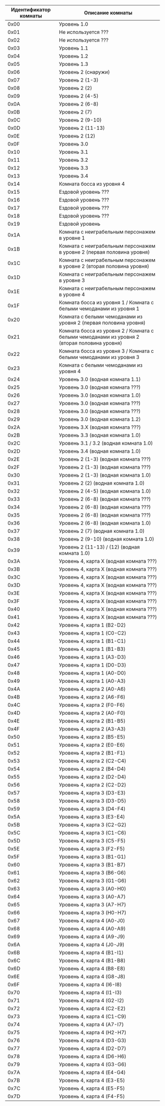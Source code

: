 |Идентификатор комнаты|Описание комнаты|
|---|---|
|0x00| Уровень 1.0 |
|0x01| Не используется ??? |
|0x02| Не используется ??? |
|0x03| Уровень 1.1 |
|0x04| Уровень 1.2 |
|0x05| Уровень 1.3 |
|0x06| Уровень 2 (снаружи) |
|0x07| Уровень 2 (1-3) |
|0x08| Уровень 2 (2) |
|0x09| Уровень 2 (4-5) |
|0x0A| Уровень 2 (6-8) |
|0x0B| Уровень 2 (7) |
|0x0C| Уровень 2 (9-10) |
|0x0D| Уровень 2 (11-13) |
|0x0E| Уровень 2 (12) |
|0x0F| Уровень 3.0 |
|0x10| Уровень 3.1 |
|0x11| Уровень 3.2 |
|0x12| Уровень 3.3 |
|0x13| Уровень 3.4 |
|0x14| Комната босса из уровня 4 |
|0x15| Ездовой уровень ??? |
|0x16| Ездовой уровень ??? |
|0x17| Ездовой уровень ??? |
|0x18| Ездовой уровень ??? |
|0x19| Ездовой уровень |
|0x1A| Комната с неиграбельным персонажем в уровне 1 |
|0x1B| Комната с неиграбельным персонажем в уровне 2 (первая половина уровня) |
|0x1C| Комната с неиграбельным персонажем в уровне 2 (вторая половина уровня) |
|0x1D| Комната с неиграбельным персонажем в уровне 3 |
|0x1E| Комната с неиграбельным персонажем в уровне 4 |
|0x1F| Комната босса из уровня 1 / Комната с белыми чемоданами из уровня 1 |
|0x20| Комната с белыми чемоданами из уровня 2 (первая половина уровня) |
|0x21| Комната босса из уровня 2 / Комната с белыми чемоданами из уровня 2 (вторая половина уровня) |
|0x22| Комната босса из уровня 3 / Комната с белыми чемоданами из уровня 3 |
|0x23| Комната с белыми чемоданами из уровня 4 |
|0x24| Уровень 3.0 (водная комната 1.1) |
|0x25| Уровень 3.0 (водная комната ???) |
|0x26| Уровень 3.0 (водная комната 1.0) |
|0x27| Уровень 3.0 (водная комната ???) |
|0x28| Уровень 3.0 (водная комната ???) |
|0x29| Уровень 3.0 (водная комната 1.2) |
|0x2A| Уровень 3.X (водная комната ???) |
|0x2B| Уровень 3.3 (водная комната 1.0) |
|0x2C| Уровень 3.1 / 3.2 (водная комната 1.0) |
|0x2D| Уровень 3.4 (водная комната 1.0) |
|0x2E| Уровень 2 (1-3) (водная комната ???) |
|0x2F| Уровень 2 (1-3) (водная комната ???) |
|0x30| Уровень 2 (1-3) (водная комната 1.0) |
|0x31| Уровень 2 (2) (водная комната 1.0) |
|0x32| Уровень 2 (4-5) (водная комната 1.0) |
|0x33| Уровень 2 (6-8) (водная комната ???) |
|0x34| Уровень 2 (6-8) (водная комната ???) |
|0x35| Уровень 2 (6-8) (водная комната ???) |
|0x36| Уровень 2 (6-8) (водная комната 1.0) |
|0x37| Уровень 2 (7) (водная комната 1.0) |
|0x38| Уровень 2 (9-10) (водная комната 1.0) |
|0x39| Уровень 2 (11-13) / (12) (водная комната 1.0) |
|0x3A| Уровень 4, карта X (водная комната ???) |
|0x3B| Уровень 4, карта X (водная комната ???) |
|0x3C| Уровень 4, карта X (водная комната ???) |
|0x3D| Уровень 4, карта X (водная комната ???) |
|0x3E| Уровень 4, карта X (водная комната ???) |
|0x3F| Уровень 4, карта X (водная комната ???) |
|0x40| Уровень 4, карта X (водная комната ???) |
|0x41| Уровень 4, карта X (водная комната ???) |
|0x42| Уровень 4, карта 1 (B2-D2) |
|0x43| Уровень 4, карта 1 (C0-C2) |
|0x44| Уровень 4, карта 1 (B1-C1) |
|0x45| Уровень 4, карта 1 (B1-B3) |
|0x46| Уровень 4, карта 1 (A3-D3) |
|0x47| Уровень 4, карта 1 (D0-D3) |
|0x48| Уровень 4, карта 1 (A0-D0) |
|0x49| Уровень 4, карта 1 (A0-A3) |
|0x4A| Уровень 4, карта 2 (A0-A6) |
|0x4B| Уровень 4, карта 2 (A6-F6) |
|0x4C| Уровень 4, карта 2 (F0-F6) |
|0x4D| Уровень 4, карта 2 (A0-F0) |
|0x4E| Уровень 4, карта 2 (B1-B5) |
|0x4F| Уровень 4, карта 2 (A3-A3) |
|0x50| Уровень 4, карта 2 (B5-E5) |
|0x51| Уровень 4, карта 2 (E0-E6) |
|0x52| Уровень 4, карта 2 (B1-F1) |
|0x53| Уровень 4, карта 2 (C2-C4) |
|0x54| Уровень 4, карта 2 (B4-D4) |
|0x55| Уровень 4, карта 2 (D2-D4) |
|0x56| Уровень 4, карта 2 (C2-D2) |
|0x57| Уровень 4, карта 3 (D3-E3) |
|0x58| Уровень 4, карта 3 (D3-D5) |
|0x59| Уровень 4, карта 3 (D4-F4) |
|0x5A| Уровень 4, карта 3 (E3-E4) |
|0x5B| Уровень 4, карта 3 (C2-G2) |
|0x5C| Уровень 4, карта 3 (C1-C6) |
|0x5D| Уровень 4, карта 3 (C5-F5) |
|0x5E| Уровень 4, карта 3 (F2-F5) |
|0x5F| Уровень 4, карта 3 (B1-G1) |
|0x60| Уровень 4, карта 3 (B1-B7) |
|0x61| Уровень 4, карта 3 (B6-G6) |
|0x62| Уровень 4, карта 3 (G1-G6) |
|0x63| Уровень 4, карта 3 (A0-H0) |
|0x64| Уровень 4, карта 3 (A0-A7) |
|0x65| Уровень 4, карта 3 (A7-H7) |
|0x66| Уровень 4, карта 3 (H0-H7) |
|0x67| Уровень 4, карта 4 (A0-J0) |
|0x68| Уровень 4, карта 4 (A0-A9) |
|0x69| Уровень 4, карта 4 (A9-J9) |
|0x6A| Уровень 4, карта 4 (J0-J9) |
|0x6B| Уровень 4, карта 4 (B1-I1) |
|0x6C| Уровень 4, карта 4 (B1-B8) |
|0x6D| Уровень 4, карта 4 (B8-E8) |
|0x6E| Уровень 4, карта 4 (G8-J8) |
|0x6F| Уровень 4, карта 4 (I6-I8) |
|0x70| Уровень 4, карта 4 (I1-I3) |
|0x71| Уровень 4, карта 4 (G2-I2) |
|0x72| Уровень 4, карта 4 (C2-E2) |
|0x73| Уровень 4, карта 4 (C1-C9) |
|0x74| Уровень 4, карта 4 (A7-I7) |
|0x75| Уровень 4, карта 4 (H2-H7) |
|0x76| Уровень 4, карта 4 (D3-G3) |
|0x77| Уровень 4, карта 4 (D2-D7) |
|0x78| Уровень 4, карта 4 (D6-H6) |
|0x79| Уровень 4, карта 4 (G3-G6) |
|0x7A| Уровень 4, карта 4 (E4-G4) |
|0x7B| Уровень 4, карта 4 (E3-E5) |
|0x7C| Уровень 4, карта 4 (E5-F5) |
|0x7D| Уровень 4, карта 4 (F4-F5) |
